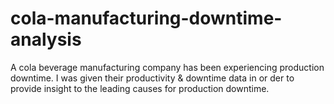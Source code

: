 # cola-manufacturing-downtime-analysis
A cola beverage manufacturing company has been experiencing production downtime.
I was given their productivity & downtime data in or der to provide insight to the leading causes for production downtime.
